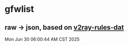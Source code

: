 # gfwlist
## raw -> json, based on [v2ray-rules-dat](https://github.com/Loyalsoldier/v2ray-rules-dat)
Mon Jun 30 06:00:44 AM CST 2025

